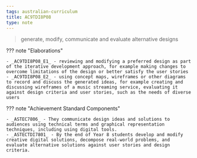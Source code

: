 ```yaml
---
tags: australian-curriculum
title: AC9TDI8P08
type: note
---
```

> generate, modify, communicate and evaluate alternative designs

??? note "Elaborations"

	- _AC9TDI8P08_E1_ - reviewing and modifying a preferred design as part of the iterative development approach, for example making changes to overcome limitations of the design or better satisfy the user stories
	- _AC9TDI8P08_E2_ - using concept maps, wireframes or other diagrams to record and discuss the generated ideas, for example creating and discussing wireframes of a music streaming service, evaluating it against design criteria and user stories, such as the needs of diverse users
??? note "Achievement Standard Components"

	- _ASTEC7806_ - They communicate design ideas and solutions to audiences using technical terms and graphical representation techniques, including using digital tools.
	- _ASTECTDI7801_ - By the end of Year 8 students develop and modify creative digital solutions, decompose real-world problems, and evaluate alternative solutions against user stories and design criteria.